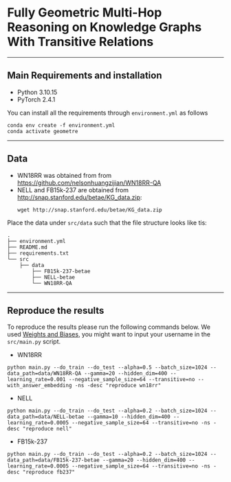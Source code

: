 # Fully Geometric Multi-Hop Reasoning on Knowledge Graphs With Transitive Relations
------------------
## Main Requirements and installation
* Python 3.10.15
* PyTorch 2.4.1

You can install all the requirements through `environment.yml` as follows

```
conda env create -f environment.yml
conda activate geometre
```
---
## Data
* WN18RR was obtained from from https://github.com/nelsonhuangzijian/WN18RR-QA
* NELL and FB15k-237 are obtained from http://snap.stanford.edu/betae/KG_data.zip:
  ```
  wget http://snap.stanford.edu/betae/KG_data.zip
  ```

Place the data under `src/data` such that the file structure looks like tis:
```
.
├── environment.yml
├── README.md
├── requirements.txt
└── src
    ├── data
        ├── FB15k-237-betae
        ├── NELL-betae
        └── WN18RR-QA

```
----
## Reproduce the results

To reproduce the results please run the following commands below. We used [Weights and Biases](https://wandb.ai/), you might want to input your username in the `src/main.py` script.

* WN18RR
```
python main.py --do_train --do_test --alpha=0.5 --batch_size=1024 --data_path=data/WN18RR-QA --gamma=20 --hidden_dim=400 --learning_rate=0.001 --negative_sample_size=64 --transitive=no --with_answer_embedding -ns -desc "reproduce wn18rr"
```

* NELL
```
python main.py --do_train --do_test --alpha=0.2 --batch_size=1024 --data_path=data/NELL-betae --gamma=10 --hidden_dim=400 --learning_rate=0.0005 --negative_sample_size=64 --transitive=no -ns -desc "reproduce nell"
```

* FB15k-237
```
python main.py --do_train --do_test --alpha=0.2 --batch_size=1024 --data_path=data/FB15k-237-betae --gamma=20 --hidden_dim=400 --learning_rate=0.0005 --negative_sample_size=64 --transitive=no -ns -desc "reproduce fb237"
```
